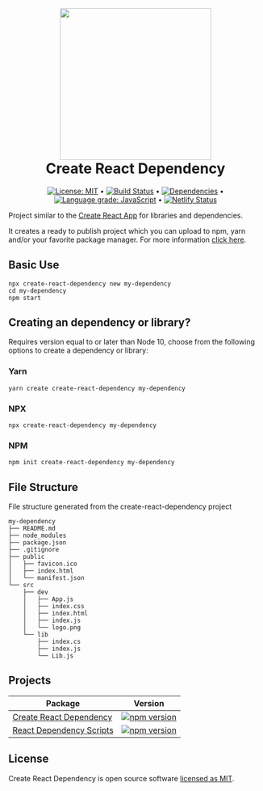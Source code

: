 <div align="center">

<img width="300px" style="text-align:center" src="https://raw.githubusercontent.com/andrelmlins/create-react-dependency/master/packages/create-react-dependency/template/src/dev/logo.png">

<h1 style="margin-top:0px"><b>Create React Dependency</b></h1>

[![License: MIT](https://img.shields.io/badge/License-MIT-yellow.svg)](https://github.com/andrelmlins/create-react-dependency/blob/master/LICENSE) &bull; [![Build Status](https://travis-ci.com/andrelmlins/create-react-dependency.svg?branch=master)](https://travis-ci.com/andrelmlins/create-react-dependency) &bull; [![Dependencies](https://david-dm.org/andrelmlins/create-react-dependency.svg)](https://david-dm.org/andrelmlins/create-react-dependency) &bull; [![Language grade: JavaScript](https://img.shields.io/lgtm/grade/javascript/g/andrelmlins/create-react-dependency.svg?logo=lgtm&logoWidth=18)](https://lgtm.com/projects/g/andrelmlins/create-react-dependency/context:javascript) &bull; [![Netlify Status](https://api.netlify.com/api/v1/badges/59b78677-2d70-446b-b438-6336e37127f6/deploy-status)](https://app.netlify.com/sites/create-react-dependency/deploys)

</div>

Project similar to the [Create React App](https://github.com/facebook/create-react-app) for libraries and dependencies.

It creates a ready to publish project which you can upload to npm, yarn and/or your favorite package manager. For more information [click here](https://create-react-dependency.netlify.com/).

## Basic Use

```
npx create-react-dependency new my-dependency
cd my-dependency
npm start
```

## Creating an dependency or library?

Requires version equal to or later than Node 10, choose from the following options to create a dependency or library:

### Yarn

```
yarn create create-react-dependency my-dependency
```

### NPX

```
npx create-react-dependency my-dependency
```

### NPM

```
npm init create-react-dependency my-dependency
```

## File Structure

File structure generated from the create-react-dependency project

```
my-dependency
├── README.md
├── node_modules
├── package.json
├── .gitignore
├── public
│   ├── favicon.ico
│   ├── index.html
│   └── manifest.json
└── src
    ├── dev
    │   ├── App.js
    │   ├── index.css
    │   ├── index.html
    │   ├── index.js
    │   └── logo.png
    └── lib
        ├── index.cs
        ├── index.js
        └── Lib.js
```

## Projects

| Package                                                                                                                                    | Version                                                                                                                         |
| ------------------------------------------------------------------------------------------------------------------------------------------ | ------------------------------------------------------------------------------------------------------------------------------- |
| [Create React Dependency](https://github.com/andrelmlins/create-react-dependency/blob/master/packages/create-react-dependency/README.md)   | [![npm version](https://badge.fury.io/js/create-react-dependency.svg)](https://www.npmjs.com/package/create-react-dependency)   |
| [React Dependency Scripts](https://github.com/andrelmlins/create-react-dependency/blob/master/packages/react-dependency-scripts/README.md) | [![npm version](https://badge.fury.io/js/react-dependency-scripts.svg)](https://www.npmjs.com/package/react-dependency-scripts) |

## License

Create React Dependency is open source software [licensed as MIT](https://github.com/andrelmlins/create-react-dependency/blob/master/LICENSE).
